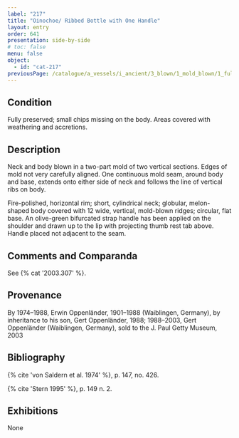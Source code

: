 ```yaml
---
label: "217"
title: "Oinochoe/ Ribbed Bottle with One Handle"
layout: entry
order: 641
presentation: side-by-side
# toc: false
menu: false
object:
  - id: "cat-217"
previousPage: /catalogue/a_vessels/i_ancient/3_blown/1_mold_blown/1_fully_mold_blown/5_unguentaria/3_unguentaria_handled/cat-216/
---
```


## Condition

Fully preserved; small chips missing on the body. Areas covered with weathering and accretions.

## Description

Neck and body blown in a two-part mold of two vertical sections. Edges of mold not very carefully aligned. One continuous mold seam, around body and base, extends onto either side of neck and follows the line of vertical ribs on body.

Fire-polished, horizontal rim; short, cylindrical neck; globular, melon-shaped body covered with 12 wide, vertical, mold-blown ridges; circular, flat base. An olive-green bifurcated strap handle has been applied on the shoulder and drawn up to the lip with projecting thumb rest tab above. Handle placed not adjacent to the seam.

## Comments and Comparanda

See {% cat '2003.307' %}.

## Provenance

By 1974–1988, Erwin Oppenländer, 1901–1988 (Waiblingen, Germany), by inheritance to his son, Gert Oppenländer, 1988; 1988–2003, Gert Oppenländer (Waiblingen, Germany), sold to the J. Paul Getty Museum, 2003

## Bibliography

{% cite 'von Saldern et al. 1974' %}, p. 147, no. 426.

{% cite 'Stern 1995' %}, p. 149 n. 2.

## Exhibitions

None
